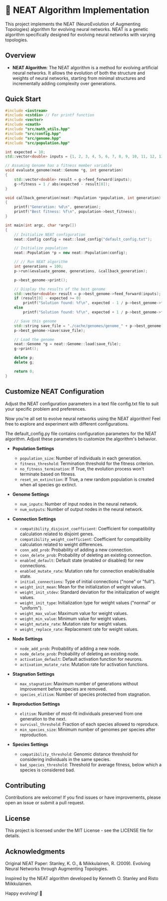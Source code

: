 # 🧠 NEAT Algorithm Implementation

This project implements the NEAT (NeuroEvolution of Augmenting Topologies) algorithm for evolving neural networks. NEAT is a genetic algorithm specifically designed for evolving neural networks with varying topologies.

## Overview

- **NEAT Algorithm**: The NEAT algorithm is a method for evolving artificial neural networks. It allows the evolution of both the structure and weights of neural networks, starting from minimal structures and incrementally adding complexity over generations.

## Quick Start

```cpp
#include <iostream>
#include <cstdio> // For printf function
#include <vector>
#include <cmath>
#include "src/math_utils.hpp"
#include "src/config.hpp"
#include "src/genome.hpp"
#include "src/population.hpp"

int expected = 10;
std::vector<double> inputs = {1, 2, 3, 4, 5, 6, 7, 8, 9, 10, 11, 12, 13, 14, 15, 16, 17, 18, 19, 20};

// Assuming Genome has a fitness member variable
void evaluate_genome(neat::Genome *g, int generation)
{
    std::vector<double> result = g->feed_forward(inputs);
    g->fitness = 1 / abs(expected - result[0]);
}

void callback_generation(neat::Population *population, int generation)
{
    printf("Generation: %d\n", generation);
    printf("Best fitness: %f\n", population->best_fitness);
}

int main(int argc, char *argv[])
{
    // Initialize NEAT configuration
    neat::Config config = neat::load_config("default_config.txt");

    // Initialize population
    neat::Population *p = new neat::Population(config);

    // // Run NEAT algorithm
    int generations = 100;
    p->run(&evaluate_genome, generations, &callback_generation);

    p->best_genome->print();

    // Display the results of the best genome
    std::vector<double> result = p->best_genome->feed_forward(inputs);
    if (result[0] - expected >= 0)
        printf("Solution found: %f\n", expected - 1 / p->best_genome->fitness);
    else
        printf("Solution found: %f\n", expected + 1 / p->best_genome->fitness);

    // Save this genome
    std::string save_file = "./cache/genomes/genome_" + p->best_genome->id + ".json";
    p->best_genome->save(save_file);

    // Load the genome
    neat::Genome *g = neat::Genome::load(save_file);
    g->print();

    delete p;
    delete g;

    return 0;
}

```

## Customize NEAT Configuration

Adjust the NEAT configuration parameters in a text file config.txt file to suit your specific problem and preferences.

Now you're all set to evolve neural networks using the NEAT algorithm! Feel free to explore and experiment with different configurations.

The default_config.py file contains configuration parameters for the NEAT algorithm. Adjust these parameters to customize the algorithm's behavior.

- **Population Settings**

  - `population_size`: Number of individuals in each generation.
  - `fitness_threshold`: Termination threshold for the fitness criterion.
  - `no_fitness_termination`: If True, the evolution process won't terminate based on fitness.
  - `reset_on_extinction`: If True, a new random population is created when all species go extinct.

- **Genome Settings**

  - `num_inputs`: Number of input nodes in the neural network.
  - `num_outputs`: Number of output nodes in the neural network.

- **Connection Settings**

  - `compatibility_disjoint_coefficient`: Coefficient for compatibility calculation related to disjoint genes.
  - `compatibility_weight_coefficient`: Coefficient for compatibility calculation related to weight differences.
  - `conn_add_prob`: Probability of adding a new connection.
  - `conn_delete_prob`: Probability of deleting an existing connection.
  - `enabled_default`: Default state (enabled or disabled) for new connections.
  - `enabled_mutate_rate`: Mutation rate for connection enable/disable state.
  - `initial_connections`: Type of initial connections ("none" or "full").
  - `weight_init_mean`: Mean for the initialization of weight values.
  - `weight_init_stdev`: Standard deviation for the initialization of weight values.
  - `weight_init_type`: Initialization type for weight values ("normal" or "uniform").
  - `weight_max_value`: Maximum value for weight values.
  - `weight_min_value`: Minimum value for weight values.
  - `weight_mutate_rate`: Mutation rate for weight values.
  - `weight_replace_rate`: Replacement rate for weight values.

- **Node Settings**

  - `node_add_prob`: Probability of adding a new node.
  - `node_delete_prob`: Probability of deleting an existing node.
  - `activation_default`: Default activation function for neurons.
  - `activation_mutate_rate`: Mutation rate for activation functions.

- **Stagnation Settings**

  - `max_stagnation`: Maximum number of generations without improvement before species are removed.
  - `species_elitism`: Number of species protected from stagnation.

- **Reproduction Settings**

  - `elitism`: Number of most-fit individuals preserved from one generation to the next.
  - `survival_threshold`: Fraction of each species allowed to reproduce.
  - `min_species_size`: Minimum number of genomes per species after reproduction.

- **Species Settings**
  - `compatibility_threshold`: Genomic distance threshold for considering individuals in the same species.
  - `bad_species_threshold`: Threshold for average fitness, below which a species is considered bad.

## Contributing

Contributions are welcome! If you find issues or have improvements, please open an issue or submit a pull request.

## License

This project is licensed under the MIT License - see the LICENSE file for details.

## Acknowledgments

Original NEAT Paper: Stanley, K. O., & Miikkulainen, R. (2009). Evolving Neural Networks through Augmenting Topologies.

Inspired by the NEAT algorithm developed by Kenneth O. Stanley and Risto Miikkulainen.

Happy evolving! 🚀
